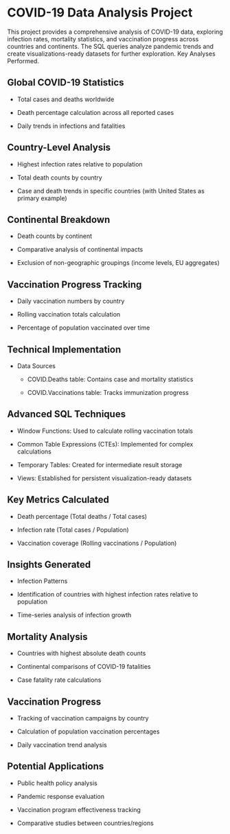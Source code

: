 # COVID-19 Data Analysis Project

This project provides a comprehensive analysis of COVID-19 data, exploring infection rates, mortality statistics, and vaccination progress across countries and continents. The SQL queries analyze pandemic trends and create visualizations-ready datasets for further exploration.
Key Analyses Performed.

## Global COVID-19 Statistics

- Total cases and deaths worldwide

- Death percentage calculation across all reported cases

- Daily trends in infections and fatalities

## Country-Level Analysis

- Highest infection rates relative to population

- Total death counts by country

- Case and death trends in specific countries (with United States as primary example)

## Continental Breakdown

- Death counts by continent

- Comparative analysis of continental impacts

- Exclusion of non-geographic groupings (income levels, EU aggregates)

## Vaccination Progress Tracking

- Daily vaccination numbers by country

- Rolling vaccination totals calculation

- Percentage of population vaccinated over time

## Technical Implementation
- Data Sources

    - COVID.Deaths table: Contains case and mortality statistics

    - COVID.Vaccinations table: Tracks immunization progress

## Advanced SQL Techniques

- Window Functions: Used to calculate rolling vaccination totals

- Common Table Expressions (CTEs): Implemented for complex calculations

- Temporary Tables: Created for intermediate result storage

- Views: Established for persistent visualization-ready datasets

## Key Metrics Calculated

- Death percentage (Total deaths / Total cases)

- Infection rate (Total cases / Population)

- Vaccination coverage (Rolling vaccinations / Population)

## Insights Generated
- Infection Patterns

- Identification of countries with highest infection rates relative to population

- Time-series analysis of infection growth

## Mortality Analysis

- Countries with highest absolute death counts

- Continental comparisons of COVID-19 fatalities

- Case fatality rate calculations

## Vaccination Progress

- Tracking of vaccination campaigns by country

- Calculation of population vaccination percentages

- Daily vaccination trend analysis

## Potential Applications

- Public health policy analysis

- Pandemic response evaluation

- Vaccination program effectiveness tracking

- Comparative studies between countries/regions
